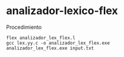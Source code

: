 # analizador-lexico-flex

Procedimiento
```
flex analizador_lex_flex.l
gcc lex.yy.c -o analizador_lex_flex.exe
analizador_lex_flex.exe input.txt
```
